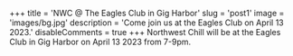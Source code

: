 +++
title = 'NWC @ The Eagles Club in Gig Harbor'
slug = 'post1'
image = 'images/bg.jpg'
description = 'Come join us at the Eagles Club on April 13 2023.'
disableComments = true
+++
Northwest Chill will be at the Eagles Club in Gig Harbor on April 13 2023 from 7-9pm. 

<!-- ![img](images/bg.jpg) -->
